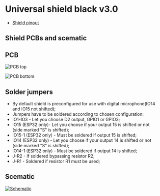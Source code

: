 # Universal shield black v3.0

- [Shield pinout](https://github.com/srg74/WLED-wemos-shield/blob/master/resources/Images/wiki/Wemos_shield_pinout.pdf)

## Shield PCBs and scematic

## PCB

![PCB top](https://github.com/srg74/WLED-wemos-shield/blob/master/resources/universal_shield/images/shield-v3.0smd_r2_top.png)


![PCB bottom](https://github.com/srg74/WLED-wemos-shield/blob/master/resources/universal_shield/images/shield-v3.0smd_r2_bottom.png)

## Solder jumpers

- By default shield is preconfigured for use with digital microphone(IO14 and IO15 not shifted);
- Jumpers have to be soldered according to chosen configuration:
- IO1-IO3 - Let you choose D2 output, GPIO1 or GPIO3;
- IO15 (ESP32 only)- Let you choose if your output 15 is shifted or not (side marked "S" is shifted);
- IO15-1 (ESP32 only) - Must be soldered if output 15 is shifted;
- IO14 (ESP32 only) - Let you choose if your output 14 is shifted or not (side marked "S" is shifted);
- IO14-1 (ESP32 only) - Must be soldered if  output 14 is shifted;
- J-R2 - If soldered bypassing resistor R2;
- J-R1 - Soldered if resistor R1 must be used;

## Scematic

[![Schematic](https://github.com/srg74/WLED-wemos-shield/blob/master/resources/universal_shield/images/Schematic_v3.0smd_r2.png)](https://github.com/srg74/WLED-wemos-shield/blob/master/resources/universal_shield/images/Schematic_v3.0smd_r2.pdf)
